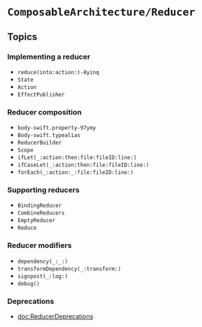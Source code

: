 # ``ComposableArchitecture/Reducer``

## Topics

### Implementing a reducer

- ``reduce(into:action:)-8yinq``
- ``State``
- ``Action``
- ``EffectPublisher``

### Reducer composition

- ``body-swift.property-97ymy``
- ``Body-swift.typealias``
- ``ReducerBuilder``
- ``Scope``
- ``ifLet(_:action:then:file:fileID:line:)``
- ``ifCaseLet(_:action:then:file:fileID:line:)``
- ``forEach(_:action:_:file:fileID:line:)``

### Supporting reducers

- ``BindingReducer``
- ``CombineReducers``
- ``EmptyReducer``
- ``Reduce``

### Reducer modifiers

- ``dependency(_:_:)``
- ``transformDependency(_:transform:)``
- ``signpost(_:log:)``
- ``debug()``

### Deprecations

- <doc:ReducerDeprecations>
